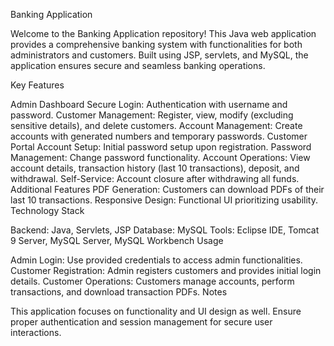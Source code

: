 Banking Application

Welcome to the Banking Application repository! This Java web application provides a comprehensive banking system with functionalities for both administrators and customers. Built using JSP, servlets, and MySQL, the application ensures secure and seamless banking operations.

Key Features

Admin Dashboard
Secure Login: Authentication with username and password.
Customer Management: Register, view, modify (excluding sensitive details), and delete customers.
Account Management: Create accounts with generated numbers and temporary passwords.
Customer Portal
Account Setup: Initial password setup upon registration.
Password Management: Change password functionality.
Account Operations: View account details, transaction history (last 10 transactions), deposit, and withdrawal.
Self-Service: Account closure after withdrawing all funds.
Additional Features
PDF Generation: Customers can download PDFs of their last 10 transactions.
Responsive Design: Functional UI prioritizing usability.
Technology Stack

Backend: Java, Servlets, JSP
Database: MySQL
Tools: Eclipse IDE, Tomcat 9 Server, MySQL Server, MySQL Workbench
Usage

Admin Login: Use provided credentials to access admin functionalities.
Customer Registration: Admin registers customers and provides initial login details.
Customer Operations: Customers manage accounts, perform transactions, and download transaction PDFs.
Notes

This application focuses on functionality and UI design as well.
Ensure proper authentication and session management for secure user interactions.
